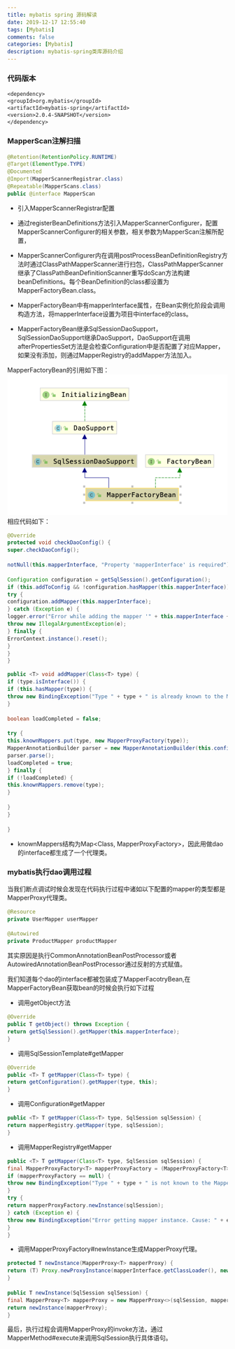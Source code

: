 ```yaml
---
title: mybatis spring 源码解读
date: 2019-12-17 12:55:40
tags: [Mybatis]
comments: false
categories: [Mybatis]
description: mybatis-spring类库源码介绍
---
```


### 代码版本
```
<dependency>
<groupId>org.mybatis</groupId>
<artifactId>mybatis-spring</artifactId>
<version>2.0.4-SNAPSHOT</version>
</dependency>
```

### MapperScan注解扫描

```java
@Retention(RetentionPolicy.RUNTIME)
@Target(ElementType.TYPE)
@Documented
@Import(MapperScannerRegistrar.class)
@Repeatable(MapperScans.class)
public @interface MapperScan
```

- 引入MapperScannerRegistrar配置

- 通过registerBeanDefinitions方法引入MapperScannerConfigurer，配置MapperScannerConfigurer的相关参数，相关参数为MapperScan注解所配置，

- MapperScannerConfigurer内在调用postProcessBeanDefinitionRegistry方法时通过ClassPathMapperScanner进行扫包，ClassPathMapperScanner继承了ClassPathBeanDefinitionScanner重写doScan方法构建beanDefinitions。每个BeanDefinition的class都设置为MapperFactoryBean.class。

- MapperFactoryBean中有mapperInterface属性，在Bean实例化阶段会调用构造方法，将mapperInterface设置为项目中interface的class。
- MapperFactoryBean继承SqlSessionDaoSupport，SqlSessionDaoSupport继承DaoSupport，DaoSupport在调用afterPropertiesSet方法是会检查Configuration中是否配置了对应Mapper，如果没有添加，则通过MapperRegistry的addMapper方法加入。

MapperFactoryBean的引用如下图：
![a0ff3c5936364aa98cade13556a2cea7](mybatis-spring01/49BDB73C-EBAC-400F-86EF-60C28799BBBA.png)
相应代码如下：

```java
@Override
protected void checkDaoConfig() {
super.checkDaoConfig();

notNull(this.mapperInterface, "Property 'mapperInterface' is required");

Configuration configuration = getSqlSession().getConfiguration();
if (this.addToConfig && !configuration.hasMapper(this.mapperInterface)) {
try {
configuration.addMapper(this.mapperInterface);
} catch (Exception e) {
logger.error("Error while adding the mapper '" + this.mapperInterface + "' to configuration.", e);
throw new IllegalArgumentException(e);
} finally {
ErrorContext.instance().reset();
}
}
}
```

```java
public <T> void addMapper(Class<T> type) {
if (type.isInterface()) {
if (this.hasMapper(type)) {
throw new BindingException("Type " + type + " is already known to the MapperRegistry.");
}

boolean loadCompleted = false;

try {
this.knownMappers.put(type, new MapperProxyFactory(type));
MapperAnnotationBuilder parser = new MapperAnnotationBuilder(this.config, type);
parser.parse();
loadCompleted = true;
} finally {
if (!loadCompleted) {
this.knownMappers.remove(type);
}

}
}

}
```

- knownMappers结构为Map<Class<?>, MapperProxyFactory<?>>，因此用做dao的interface都生成了一个代理类。

### mybatis执行dao调用过程

当我们断点调试时候会发现在代码执行过程中诸如以下配置的mapper的类型都是MapperProxy代理类。
```java
@Resource
private UserMapper userMapper

@Autowired
private ProductMapper productMapper
```

其实原因是执行CommonAnnotationBeanPostProcessor或者AutowiredAnnotationBeanPostProcessor通过反射的方式赋值。

我们知道每个dao的interface都被包装成了MapperFacotryBean,在MapperFactoryBean获取bean的时候会执行如下过程

- 调用getObject方法

```java
@Override
public T getObject() throws Exception {
return getSqlSession().getMapper(this.mapperInterface);
}
```

- 调用SqlSessionTemplate#getMapper
```java
@Override
public <T> T getMapper(Class<T> type) {
return getConfiguration().getMapper(type, this);
}
```

- 调用Configuration#getMapper
```java
public <T> T getMapper(Class<T> type, SqlSession sqlSession) {
return mapperRegistry.getMapper(type, sqlSession);
}
```

- 调用MapperRegistry#getMapper
```java
public <T> T getMapper(Class<T> type, SqlSession sqlSession) {
final MapperProxyFactory<T> mapperProxyFactory = (MapperProxyFactory<T>) knownMappers.get(type);
if (mapperProxyFactory == null) {
throw new BindingException("Type " + type + " is not known to the MapperRegistry.");
}
try {
return mapperProxyFactory.newInstance(sqlSession);
} catch (Exception e) {
throw new BindingException("Error getting mapper instance. Cause: " + e, e);
}
}
```

- 调用MapperProxyFactory#newInstance生成MapperProxy代理。
```java
protected T newInstance(MapperProxy<T> mapperProxy) {
return (T) Proxy.newProxyInstance(mapperInterface.getClassLoader(), new Class[] { mapperInterface }, mapperProxy);
}

public T newInstance(SqlSession sqlSession) {
final MapperProxy<T> mapperProxy = new MapperProxy<>(sqlSession, mapperInterface, methodCache);
return newInstance(mapperProxy);
}
```

最后，执行过程会调用MapperProxy的invoke方法，通过MapperMethod#execute来调用SqlSession执行具体语句。
